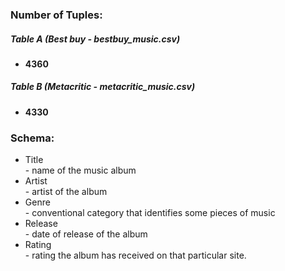 ### Number of Tuples:
##### Table A (Best buy - bestbuy_music.csv)
-  <b>4360</b>
##### Table B (Metacritic - metacritic_music.csv)
-  <b>4330</b>
### Schema: 
- Title
     <br/>    - name of the music album
- Artist
     <br/>     -  artist of the album
- Genre
     <br/>     - conventional category that identifies some pieces of music
- Release
     <br/>     - date of release of the album
- Rating
     <br/>     - rating the album has received on that particular site.
